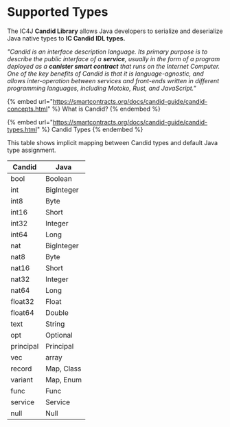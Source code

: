 # Supported Types

The IC4J **Candid Library** allows Java developers to serialize and deserialize Java native types to **IC Candid IDL types.**

_"Candid is an interface description language. Its primary purpose is to describe the public interface of a **service**, usually in the form of a program deployed as a **canister smart contract** that runs on the Internet Computer. One of the key benefits of Candid is that it is language-agnostic, and allows inter-operation between services and front-ends written in different programming languages, including Motoko, Rust, and JavaScript."_

{% embed url="https://smartcontracts.org/docs/candid-guide/candid-concepts.html" %}
What is Candid?
{% endembed %}

{% embed url="https://smartcontracts.org/docs/candid-guide/candid-types.html" %}
Candid Types
{% endembed %}

This table shows implicit mapping between Candid types and default Java type assignment.

| Candid    | Java       |
| --------- | ---------- |
| bool      | Boolean    |
| int       | BigInteger |
| int8      | Byte       |
| int16     | Short      |
| int32     | Integer    |
| int64     | Long       |
| nat       | BigInteger |
| nat8      | Byte       |
| nat16     | Short      |
| nat32     | Integer    |
| nat64     | Long       |
| float32   | Float      |
| float64   | Double     |
| text      | String     |
| opt       | Optional   |
| principal | Principal  |
| vec       | array      |
| record    | Map, Class |
| variant   | Map, Enum  |
| func      | Func       |
| service   | Service    |
| null      | Null       |
